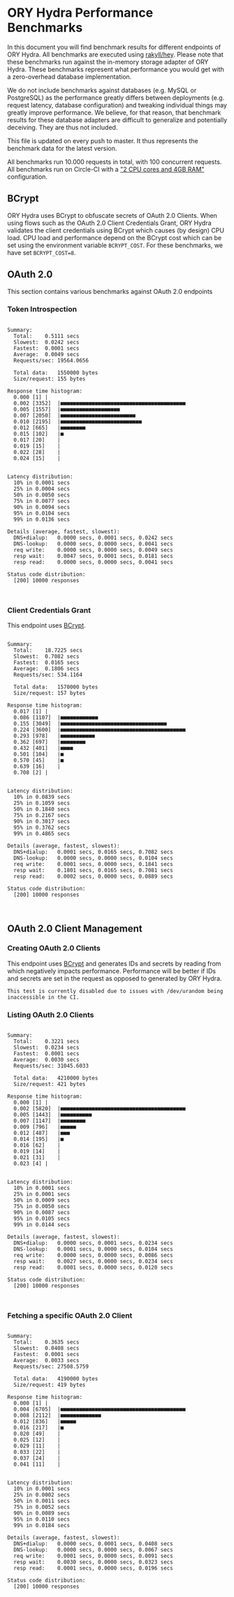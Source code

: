 # ORY Hydra Performance Benchmarks

In this document you will find benchmark results for different endpoints of ORY Hydra. All benchmarks are executed
using [rakyll/hey](https://github.com/rakyll/hey). Please note that these benchmarks run against the in-memory storage
adapter of ORY Hydra. These benchmarks represent what performance you would get with a zero-overhead database implementation.

We do not include benchmarks against databases (e.g. MySQL or PostgreSQL) as the performance greatly differs between
deployments (e.g. request latency, database configuration) and tweaking individual things may greatly improve performance.
We believe, for that reason, that benchmark results for these database adapters are difficult to generalize and potentially
deceiving. They are thus not included.

This file is updated on every push to master. It thus represents the benchmark data for the latest version.

All benchmarks run 10.000 requests in total, with 100 concurrent requests. All benchmarks run on Circle-CI with a
["2 CPU cores and 4GB RAM"](https://support.circleci.com/hc/en-us/articles/360000489307-Why-do-my-tests-take-longer-to-run-on-CircleCI-than-locally-)
configuration.

## BCrypt

ORY Hydra uses BCrypt to obfuscate secrets of OAuth 2.0 Clients. When using flows such as the OAuth 2.0 Client Credentials
Grant, ORY Hydra validates the client credentials using BCrypt which causes (by design) CPU load. CPU load and performance
depend on the BCrypt cost which can be set using the environment variable `BCRYPT_COST`. For these benchmarks,
we have set `BCRYPT_COST=8`.

## OAuth 2.0

This section contains various benchmarks against OAuth 2.0 endpoints

### Token Introspection

```

Summary:
  Total:	0.5111 secs
  Slowest:	0.0242 secs
  Fastest:	0.0001 secs
  Average:	0.0049 secs
  Requests/sec:	19564.0656
  
  Total data:	1550000 bytes
  Size/request:	155 bytes

Response time histogram:
  0.000 [1]	|
  0.002 [3352]	|■■■■■■■■■■■■■■■■■■■■■■■■■■■■■■■■■■■■■■■■
  0.005 [1557]	|■■■■■■■■■■■■■■■■■■■
  0.007 [2050]	|■■■■■■■■■■■■■■■■■■■■■■■■
  0.010 [2195]	|■■■■■■■■■■■■■■■■■■■■■■■■■■
  0.012 [665]	|■■■■■■■■
  0.015 [102]	|■
  0.017 [20]	|
  0.019 [15]	|
  0.022 [28]	|
  0.024 [15]	|


Latency distribution:
  10% in 0.0001 secs
  25% in 0.0004 secs
  50% in 0.0050 secs
  75% in 0.0077 secs
  90% in 0.0094 secs
  95% in 0.0104 secs
  99% in 0.0136 secs

Details (average, fastest, slowest):
  DNS+dialup:	0.0000 secs, 0.0001 secs, 0.0242 secs
  DNS-lookup:	0.0000 secs, 0.0000 secs, 0.0041 secs
  req write:	0.0000 secs, 0.0000 secs, 0.0049 secs
  resp wait:	0.0047 secs, 0.0001 secs, 0.0181 secs
  resp read:	0.0000 secs, 0.0000 secs, 0.0041 secs

Status code distribution:
  [200]	10000 responses



```

### Client Credentials Grant

This endpoint uses [BCrypt](#bcrypt).

```

Summary:
  Total:	18.7225 secs
  Slowest:	0.7082 secs
  Fastest:	0.0165 secs
  Average:	0.1806 secs
  Requests/sec:	534.1164
  
  Total data:	1570000 bytes
  Size/request:	157 bytes

Response time histogram:
  0.017 [1]	|
  0.086 [1107]	|■■■■■■■■■■■■
  0.155 [3049]	|■■■■■■■■■■■■■■■■■■■■■■■■■■■■■■■■■■
  0.224 [3600]	|■■■■■■■■■■■■■■■■■■■■■■■■■■■■■■■■■■■■■■■■
  0.293 [978]	|■■■■■■■■■■■
  0.362 [697]	|■■■■■■■■
  0.432 [401]	|■■■■
  0.501 [104]	|■
  0.570 [45]	|■
  0.639 [16]	|
  0.708 [2]	|


Latency distribution:
  10% in 0.0839 secs
  25% in 0.1059 secs
  50% in 0.1840 secs
  75% in 0.2167 secs
  90% in 0.3017 secs
  95% in 0.3762 secs
  99% in 0.4865 secs

Details (average, fastest, slowest):
  DNS+dialup:	0.0001 secs, 0.0165 secs, 0.7082 secs
  DNS-lookup:	0.0000 secs, 0.0000 secs, 0.0104 secs
  req write:	0.0001 secs, 0.0000 secs, 0.1841 secs
  resp wait:	0.1801 secs, 0.0165 secs, 0.7081 secs
  resp read:	0.0002 secs, 0.0000 secs, 0.0889 secs

Status code distribution:
  [200]	10000 responses



```

## OAuth 2.0 Client Management

### Creating OAuth 2.0 Clients

This endpoint uses [BCrypt](#bcrypt) and generates IDs and secrets by reading from  which negatively impacts
performance. Performance will be better if IDs and secrets are set in the request as opposed to generated by ORY Hydra.

```
This test is currently disabled due to issues with /dev/urandom being inaccessible in the CI.
```

### Listing OAuth 2.0 Clients

```

Summary:
  Total:	0.3221 secs
  Slowest:	0.0234 secs
  Fastest:	0.0001 secs
  Average:	0.0030 secs
  Requests/sec:	31045.6033
  
  Total data:	4210000 bytes
  Size/request:	421 bytes

Response time histogram:
  0.000 [1]	|
  0.002 [5820]	|■■■■■■■■■■■■■■■■■■■■■■■■■■■■■■■■■■■■■■■■
  0.005 [1443]	|■■■■■■■■■■
  0.007 [1147]	|■■■■■■■■
  0.009 [796]	|■■■■■
  0.012 [487]	|■■■
  0.014 [195]	|■
  0.016 [62]	|
  0.019 [14]	|
  0.021 [31]	|
  0.023 [4]	|


Latency distribution:
  10% in 0.0001 secs
  25% in 0.0001 secs
  50% in 0.0009 secs
  75% in 0.0050 secs
  90% in 0.0087 secs
  95% in 0.0105 secs
  99% in 0.0144 secs

Details (average, fastest, slowest):
  DNS+dialup:	0.0000 secs, 0.0001 secs, 0.0234 secs
  DNS-lookup:	0.0001 secs, 0.0000 secs, 0.0104 secs
  req write:	0.0000 secs, 0.0000 secs, 0.0086 secs
  resp wait:	0.0027 secs, 0.0000 secs, 0.0234 secs
  resp read:	0.0001 secs, 0.0000 secs, 0.0120 secs

Status code distribution:
  [200]	10000 responses



```

### Fetching a specific OAuth 2.0 Client

```

Summary:
  Total:	0.3635 secs
  Slowest:	0.0408 secs
  Fastest:	0.0001 secs
  Average:	0.0033 secs
  Requests/sec:	27508.5759
  
  Total data:	4190000 bytes
  Size/request:	419 bytes

Response time histogram:
  0.000 [1]	|
  0.004 [6705]	|■■■■■■■■■■■■■■■■■■■■■■■■■■■■■■■■■■■■■■■■
  0.008 [2112]	|■■■■■■■■■■■■■
  0.012 [836]	|■■■■■
  0.016 [217]	|■
  0.020 [49]	|
  0.025 [12]	|
  0.029 [11]	|
  0.033 [22]	|
  0.037 [24]	|
  0.041 [11]	|


Latency distribution:
  10% in 0.0001 secs
  25% in 0.0002 secs
  50% in 0.0011 secs
  75% in 0.0052 secs
  90% in 0.0089 secs
  95% in 0.0110 secs
  99% in 0.0184 secs

Details (average, fastest, slowest):
  DNS+dialup:	0.0000 secs, 0.0001 secs, 0.0408 secs
  DNS-lookup:	0.0000 secs, 0.0000 secs, 0.0067 secs
  req write:	0.0001 secs, 0.0000 secs, 0.0091 secs
  resp wait:	0.0030 secs, 0.0000 secs, 0.0323 secs
  resp read:	0.0001 secs, 0.0000 secs, 0.0196 secs

Status code distribution:
  [200]	10000 responses



```
